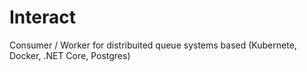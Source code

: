 # Interact
Consumer / Worker for distribuited queue systems based (Kubernete, Docker, .NET Core, Postgres)

